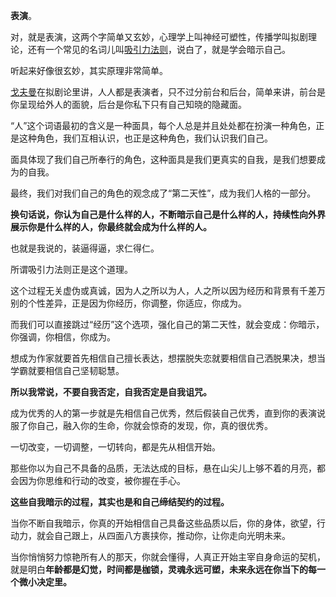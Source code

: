 

**表演**。

 对，就是表演，这两个字简单又玄妙，心理学上叫神经可塑性，传播学叫拟剧理论，还有一个常见的名词儿叫[吸引力法则](https://www.zhihu.com/search?q=吸引力法则&search_source=Entity&hybrid_search_source=Entity&hybrid_search_extra={"sourceType"%3A"answer"%2C"sourceId"%3A1638186221})，说白了，就是学会暗示自己。

 听起来好像很玄妙，其实原理非常简单。

[戈夫曼](https://www.zhihu.com/search?q=戈夫曼&search_source=Entity&hybrid_search_source=Entity&hybrid_search_extra={"sourceType"%3A"answer"%2C"sourceId"%3A1638186221})在拟剧论里讲，人人都是表演者，只不过分前台和后台，简单来讲，前台是你呈现给外人的面貌，后台是你私下只有自己知晓的隐藏面。

“人”这个词语最初的含义是一种面具，每个人总是并且处处都在扮演一种角色，正是这种角色，我们互相认识，也正是这种角色，我们认识我们自己。

面具体现了我们自己所奉行的角色，这种面具是我们更真实的自我，是我们想要成为的自我。

最终，我们对我们自己的角色的观念成了“第二天性”，成为我们人格的一部分。

**换句话说，你认为自己是什么样的人，不断暗示自己是什么样的人，持续性向外界展示你是什么样的人，你最终就会成为什么样的人。**

也就是我说的，装逼得逼，求仁得仁。

所谓吸引力法则正是这个道理。

这个过程无关虚伪或真诚，因为人之所以为人，人之所以因为经历和背景有千差万别的个性差异，正是因为你经历，你调整，你适应，你成为。

而我们可以直接跳过“经历”这个选项，强化自己的第二天性，就会变成：你暗示，你强调，你相信，你成为。

想成为作家就要首先相信自己擅长表达，想摆脱失恋就要相信自己洒脱果决，想当学霸就要相信自己坚韧聪慧。

**所以我常说，不要自我否定，自我否定是自我诅咒。**

成为优秀的人的第一步就是先相信自己优秀，然后假装自己优秀，直到你的表演说服了你自己，融入你的生命，你就会惊奇的发现，你，真的很优秀。

一切改变，一切调整，一切转向，都是先从相信开始。

那些你以为自己不具备的品质，无法达成的目标，悬在山尖儿上够不着的月亮，都会因为你思维和行动的改变，被你握在手心。

**这些自我暗示的过程，其实也是和自己缔结契约的过程。**

当你不断自我暗示，你真的开始相信自己具备这些品质以后，你的身体，欲望，行动力，就会自己跟上，从四面八方裹挟你，推动你，让你走向光明未来。

当你悄悄努力惊艳所有人的那天，你就会懂得，人真正开始主宰自身命运的契机，就是明白**年龄都是幻觉，时间都是枷锁，灵魂永远可塑，未来永远在你当下的每一个微小决定里。**